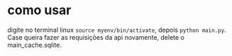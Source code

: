 # como usar
digite no terminal linux `source myenv/bin/activate`, depois `python main.py`.
Case queira fazer as requisições da api novamente, delete o main_cache.sqlite.